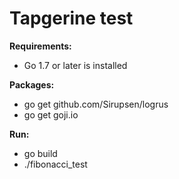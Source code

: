 # Tapgerine test #

**Requirements:**
  * Go 1.7 or later is installed

**Packages:**
  * go get github.com/Sirupsen/logrus
  * go get goji.io

**Run:**
  * go build
  * ./fibonacci_test
